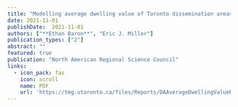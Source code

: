 ```yaml
---
title: "Modelling average dwelling value of Toronto dissemination areas"
date: 2021-11-01
publishDate:  2021-11-01
authors: ["**Ethan Baron**", "Eric J. Miller"]
publication_types: ["2"]
abstract: ""
featured: true
publication: "North American Regional Science Council"
links:
  - icon_pack: fas
    icon: scroll
    name: PDF
    url: 'https://tmg.utoronto.ca/files/Reports/DAAverageDwellingValueReport.pdf'
---
```

